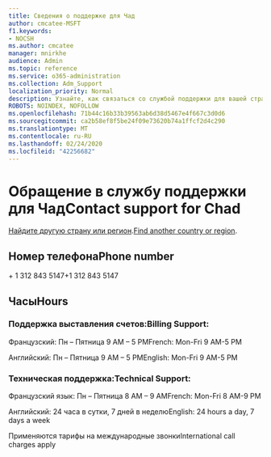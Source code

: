 ```yaml
---
title: Сведения о поддержке для Чад
author: cmcatee-MSFT
f1.keywords:
- NOCSH
ms.author: cmcatee
manager: mnirkhe
audience: Admin
ms.topic: reference
ms.service: o365-administration
ms.collection: Adm_Support
localization_priority: Normal
description: Узнайте, как связаться со службой поддержки для вашей страны или региона.
ROBOTS: NOINDEX, NOFOLLOW
ms.openlocfilehash: 71b44c16b33b39563ab6d38d5467e4f667c3d0d6
ms.sourcegitcommit: ca2b58ef8f5be24f09e73620b74a1ffcf2d4c290
ms.translationtype: MT
ms.contentlocale: ru-RU
ms.lasthandoff: 02/24/2020
ms.locfileid: "42256682"
---
```

# <a name="contact-support-for-chad"></a><span data-ttu-id="20485-103">Обращение в службу поддержки для Чад</span><span class="sxs-lookup"><span data-stu-id="20485-103">Contact support for Chad</span></span>

<span data-ttu-id="20485-104">[Найдите другую страну или регион](../contact-support-for-business-products.md).</span><span class="sxs-lookup"><span data-stu-id="20485-104">[Find another country or region](../contact-support-for-business-products.md).</span></span>

## <a name="phone-number"></a><span data-ttu-id="20485-105">Номер телефона</span><span class="sxs-lookup"><span data-stu-id="20485-105">Phone number</span></span>
<span data-ttu-id="20485-106">+ 1 312 843 5147</span><span class="sxs-lookup"><span data-stu-id="20485-106">+1 312 843 5147</span></span>

## <a name="hours"></a><span data-ttu-id="20485-107">Часы</span><span class="sxs-lookup"><span data-stu-id="20485-107">Hours</span></span>
### <a name="billing-support"></a><span data-ttu-id="20485-108">Поддержка выставления счетов:</span><span class="sxs-lookup"><span data-stu-id="20485-108">Billing Support:</span></span>

<span data-ttu-id="20485-109">Французский: Пн – Пятница 9 AM – 5 PM</span><span class="sxs-lookup"><span data-stu-id="20485-109">French: Mon-Fri 9 AM-5 PM</span></span>

<span data-ttu-id="20485-110">Английский: Пн – Пятница 9 AM – 5 PM</span><span class="sxs-lookup"><span data-stu-id="20485-110">English: Mon-Fri 9 AM-5 PM</span></span>

### <a name="technical-support"></a><span data-ttu-id="20485-111">Техническая поддержка:</span><span class="sxs-lookup"><span data-stu-id="20485-111">Technical Support:</span></span>

<span data-ttu-id="20485-112">Французский язык: Пн – Пятница 8 AM – 9 AM</span><span class="sxs-lookup"><span data-stu-id="20485-112">French: Mon-Fri 8 AM-9 PM</span></span>

<span data-ttu-id="20485-113">Английский: 24 часа в сутки, 7 дней в неделю</span><span class="sxs-lookup"><span data-stu-id="20485-113">English: 24 hours a day, 7 days a week</span></span>

<span data-ttu-id="20485-114">Применяются тарифы на международные звонки</span><span class="sxs-lookup"><span data-stu-id="20485-114">International call charges apply</span></span>